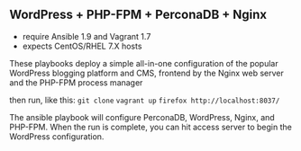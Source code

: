 ## WordPress + PHP-FPM + PerconaDB + Nginx

- require Ansible 1.9 and Vagrant 1.7
- expects CentOS/RHEL 7.X hosts

These playbooks deploy a simple all-in-one configuration of the popular WordPress blogging platform and CMS, frontend by the Nginx web server and the PHP-FPM process manager

then run, like this:
`git clone`
`vagrant up`
`firefox http://localhost:8037/`

The ansible playbook will configure PerconaDB, WordPress, Nginx, and PHP-FPM. When the run is complete, you can hit access server to begin the WordPress configuration.
